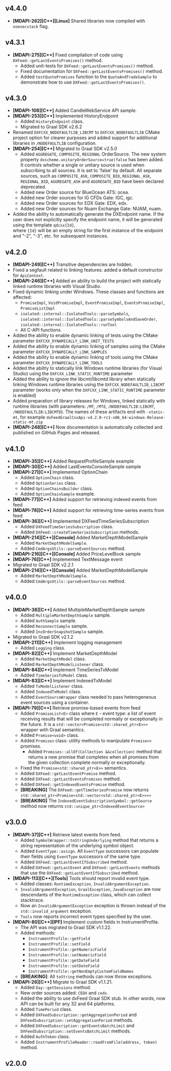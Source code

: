 ## v4.4.0

* **\[MDAPI-262]\[C++]\[Linux]** Shared libraries now compiled with `noexecstack` flag.

## v4.3.1

* **\[MDAPI-275]\[C++]** Fixed compilation of code using `DXFeed::getLastEventsPromises()` method.
    * Added unit-tests for `DXFeed::getLastEventsPromises()` method.
    * Fixed documentation for `DXFeed::getLastEventsPromises()` method.
    * Added `testQuotePromises` function to the `QuoteAndTradeSample` to demonstrate how to use `DXFeed::getLastEventsPromises()`. 

## v4.3.0

* **\[MDAPI-108]\[С++]** Added CandleWebService API sample.
* **\[MDAPI-253]\[C++]** Implemented HistoryEndpoint
    * Added `HistoryEndpoint` class.
    * Migrated to Graal SDK v2.6.2
* Renamed `DXFCXX_NODEFAULTLIB_LIBCMT` to `DXFCXX_NODEFAULTLIB` CMake project option for clearer purposes and added support for additional libraries in `/NODEFAULTLIB` configuration.
* **\[MDAPI-254]\[C++]** Migrated to Graal SDK v2.5.0
    * Added `AGGREGATE`, `COMPOSITE`, `REGIONAL` OrderSource. The new system property `dxscheme.unitaryOrderSource=true|false` has been added.
      It controls whether a single or unitary source is used when subscribing to all sources. It is set to 'false' by default.
      All separate sources, such as `COMPOSITE_ASK`, `COMPOSITE_BID`, `REGIONAL_ASK`, `REGIONAL_BID`, `AGGREGATE_ASK` and `AGGREGATE_BID` have been
      declared deprecated.
    * Added new Order source for BlueOcean ATS: ocea.
    * Added new Order sources for IG CFDs Gate: IGC, igc.
    * Added new Order sources for EDX Gate: EDX, edx.
    * Added new Order sources for Nuam Exchange Gate: NUAM, nuam.
* Added the ability to automatically generate the DXEndpoint name.
  If the user does not explicitly specify the endpoint name, it will be generated using the template `qdcxx{Id}`,  
  where `{Id}` will be an empty string for the first instance of the endpoint and "-2", "-3", etc. for subsequent instances.

## v4.2.0 

* **\[MDAPI-249]\[C++]** Transitive dependencies are hidden.
* Fixed a segfault related to linking features: added a default constructor for `ApiContext`.
* **\[MDAPI-246]\[С++]** Added an ability to build the project with statically linked runtime libraries with Visual
  Studio.
* Fixed dynamic linking under Windows. These classes and functions are affected:
    * `PromiseImpl`, `VoidPromiseImpl`, `EventPromiseImpl`, `EventsPromiseImpl`, `PromiseListImpl`
    * `isolated::internal::IsolatedTools::parseSymbols`, `isolated::internal::IsolatedTools::parseSymbolsAndSaveOrder`,
      `isolated::internal::IsolatedTools::runTool`
    * All C-API functions.
* Added the ability to enable dynamic linking of tests using the CMake parameter `DXFCXX_DYNAMICALLY_LINK_UNIT_TESTS`
* Added the ability to enable dynamic linking of samples using the CMake parameter `DXFCXX_DYNAMICALLY_LINK_SAMPLES`
* Added the ability to enable dynamic linking of tools using the CMake parameter `DXFCXX_DYNAMICALLY_LINK_TOOLS`
* Added the ability to statically link Windows runtime libraries (for Visual Studio) using the
  `DXFCXX_LINK_STATIC_RUNTIME` parameter
* Added the ability to ignore the libcmt/libcmtd library when statically linking Windows runtime libraries using the
  `DXFCXX_NODEFAULTLIB_LIBCMT` parameter (works only when the `DXFCXX_LINK_STATIC_RUNTIME` parameter is enabled)
* Added preparation of library releases for Windows, linked statically with runtime libraries (with parameters: `/MT`,
  `/MTd`, `/NODEFAULTLIB:LIBCMT`, `/NODEFAULTLIB:LIBCMTD`). The names of these artifacts end with `-static-mt`, for
  example `dxFeedGraalCxxApi-v4.2.0-rc1-x86_64-windows-Release-static-mt.zip`
* **\[MDAPI-248]\[C++]** Now documentation is automatically collected and published on GitHub Pages and released.

## v4.1.0

* **\[MDAPI-35]\[C++]** Added RequestProfileSample example
* **\[MDAPI-30]\[C++]** Added LastEventsConsoleSample sample
* **\[MDAPI-27]\[C++]** Implemented OptionChain
    * Added `OptionChain` class.
    * Added `OptionSeries` class.
    * Added `OptionChainsBuilder` class.
    * Added `OptionChainSample` example.
* **\[MDAPI-77]\[C++]** Added support for retrieving indexed events from feed
* **\[MDAPI-78]\[C++]** Added support for retrieving time-series events from feed
* **\[MDAPI-36]\[C++]** Implemented DXFeedTimeSeriesSubscription
    * Added `DXFeedTimeSeriesSubscription` class.
    * Added `DXFeed::createTimeSeriesSubscription` methods.
* **\[MDAPI-214]\[C++]\[Console]** Added MarketDepthModelSample
    * Added `MarketDepthModelSample`.
    * Added `CmdArgsUtils::parseEventSources` method.
* **\[MDAPI-216]\[C++]\[Console]** Added PriceLevelBook sample
* **\[MDAPI-76]\[C++]** Implemented TextMessage event
* Migrated to Graal SDK v2.2.1
* **\[MDAPI-214]\[C++]\[Console]** Added MarketDepthModelSample
    * Added `MarketDepthModelSample`.
    * Added `CmdArgsUtils::parseEventSources` method.

## v4.0.0

* **\[MDAPI-38]\[C++]** Added MultipleMarketDepthSample sample
    * Added `MultipleMarketDepthSample` sample.
    * Added `AuthSample` sample.
    * Added `ReconnectSample` sample.
    * Added `IncOrderSnapshotSample` sample.
* Migrated to Graal SDK v2.1.2
* **\[MDAPI-211]\[C++]** Implement logging management
    * Added `Logging` class.
* **\[MDAPI-82]\[C++]** Implement MarketDepthModel
    * Added `MarketDepthModel` class.
    * Added `MarketDepthModelListener` class.
* **\[MDAPI-84]\[C++]** Implement TimeSeriesTxModel
    * Added `TimeSeriesTxModel` class.
* **\[MDAPI-83]\[C++]** Implement IndexedTxModel
    * Added `TxModelListener` class.
    * Added `IndexedTxModel` class.
    * Added `EventSourceWrapper` class needed to pass heterogeneous event sources using a container.
* **\[MDAPI-79]\[C++]** Retrieve promise-based events from feed
    * Added `PromiseList<E>` class where `E` - event type: a list of event receiving results that will be completed
      normally or exceptionally in the future.
      It is a `std::vector<Promise<std::shared_ptr<E>>>` wrapper with Graal semantics.
    * Added `Promise<void>` class.
    * Added `Promises` class: utility methods to manipulate `Promise<>` promises.
        * Added `Promises::allOf(Collection &&collection)` method that returns a new promise that completes when all
          promises from the given collection complete normally or exceptionally.
    * Fixed the `Promise<std::shared_ptr<E>>` semantics.
    * Added `DXFeed::getLastEventPromise` method.
    * Added `DXFeed::getLastEventsPromises` method.
    * Added `DXFeed::getIndexedEventsPromise` method.
    * **\[BREAKING]** The `DXFeed::getTimeSeriesPromise` now returns
      `std::shared_ptr<Promise<std::vector<std::shared_ptr<E>>>>`
    * **\[BREAKING]** The `IndexedEventSubscriptionSymbol::getSource` method now returns
      `std::unique_ptr<IndexedEventSource>`

## v3.0.0

* **\[MDAPI-37]\[C++]** Retrieve latest events from feed.
    * Added `SymbolWrapper::toStringUnderlying` method that returns a string representation of the underlying symbol
      object.
    * Added `EventType::assign`. All `EventType` successors can populate their fields using `EventType` successors of
      the same type.
    * Added `DXFeed::getLastEventIfSubscribed` method.
    * Added `DXFeed::getLastEvent` and `DXFeed::getLastEvents` methods that use the `DXFeed::getLastEventIfSubscribed`
      method.
* **\[MDAPI-113]\[C++]\[Tools]** Tools should report invalid event type.
    * Added classes: `RuntimeException`, `InvalidArgumentException`.
    * `InvalidArgumentException`, `GraalException`, `JavaException` are now descendants of the `RuntimeException` class,
      which can collect stacktrace.
    * Now an `InvalidArgumentException` exception is thrown instead of the `std::invalid_argument` exception.
    * `Tools` now reports incorrect event types specified by the user.
* **\[MDAPI-80]\[C++]\[IPF]** Implement custom fields in InstrumentProfile.
    * The API was migrated to Graal SDK v1.1.22.
    * Added methods:
        * `InstrumentProfile::getField`
        * `InstrumentProfile::setField`
        * `InstrumentProfile::getNumericField`
        * `InstrumentProfile::setNumericField`
        * `InstrumentProfile::getDateField`
        * `InstrumentProfile::setDateField`
        * `InstrumentProfile::getNonEmptyCustomFieldNames`
    * **\[BREAKING]**: All `toString` methods can now throw exceptions.
* **\[MDAPI-26]\[C++]** Migrate to Graal SDK v1.1.21.
    * Added `Day::getSessions` method.
    * New order sources added: `CEDX` and `cedx`.
    * Added the ability to use dxFeed Graal SDK stub. In other words, now API can be built for any 32 and 64 platforms.
    * Added `TimePeriod` class.
    * Added `DXFeedSubscription::getAggregationPeriod` and `DXFeedSubscription::setAggregationPeriod` methods.
    * Added `DXFeedSubscription::getEventsBatchLimit` and `DXFeedSubscription::setEventsBatchLimit` methods.
    * Added `AuthToken` class.
    * Added `InstrumentProfileReader::readFromFile(address, token)` method.

## v2.0.0